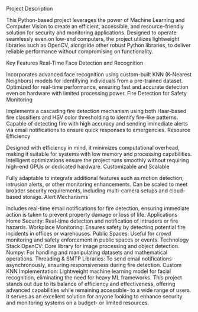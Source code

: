 Project Description

This Python-based project leverages the power of Machine Learning and Computer Vision to create an efficient, accessible, and resource-friendly solution for security and monitoring applications. Designed to operate seamlessly even on low-end computers, the project utilizes lightweight libraries such as OpenCV, alongside other robust Python libraries, to deliver reliable performance without compromising on functionality.

Key Features
Real-Time Face Detection and Recognition

Incorporates advanced face recognition using custom-built KNN (K-Nearest Neighbors) models for identifying individuals from a pre-trained dataset.
Optimized for real-time performance, ensuring fast and accurate detection even on hardware with limited processing power.
Fire Detection for Safety Monitoring

Implements a cascading fire detection mechanism using both Haar-based fire classifiers and HSV color thresholding to identify fire-like patterns.
Capable of detecting fire with high accuracy and sending immediate alerts via email notifications to ensure quick responses to emergencies.
Resource Efficiency

Designed with efficiency in mind, it minimizes computational overhead, making it suitable for systems with low memory and processing capabilities.
Intelligent optimizations ensure the project runs smoothly without requiring high-end GPUs or dedicated hardware.
Customizable and Scalable

Fully adaptable to integrate additional features such as motion detection, intrusion alerts, or other monitoring enhancements.
Can be scaled to meet broader security requirements, including multi-camera setups and cloud-based storage.
Alert Mechanisms

Includes real-time email notifications for fire detection, ensuring immediate action is taken to prevent property damage or loss of life.
Applications
Home Security: Real-time detection and notification of intruders or fire hazards.
Workplace Monitoring: Ensures safety by detecting potential fire incidents in offices or warehouses.
Public Spaces: Useful for crowd monitoring and safety enforcement in public spaces or events.
Technology Stack
OpenCV: Core library for image processing and object detection.
Numpy: For handling and manipulating datasets and mathematical operations.
Threading & SMTP Libraries: To send email notifications asynchronously, ensuring responsiveness during fire detection.
Custom KNN Implementation: Lightweight machine learning model for facial recognition, eliminating the need for heavy ML frameworks.
This project stands out due to its balance of efficiency and effectiveness, offering advanced capabilities while remaining accessible-
to a wide range of users. It serves as an excellent solution for anyone looking to enhance security and monitoring systems on a budget-
or limited resources.
